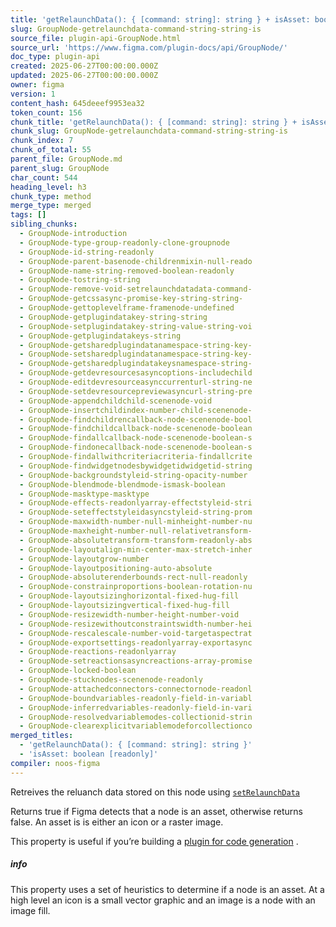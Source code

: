 ```yaml
---
title: 'getRelaunchData(): { [command: string]: string } + isAsset: boolean [readonly]'
slug: GroupNode-getrelaunchdata-command-string-string-is
source_file: plugin-api-GroupNode.html
source_url: 'https://www.figma.com/plugin-docs/api/GroupNode/'
doc_type: plugin-api
created: 2025-06-27T00:00:00.000Z
updated: 2025-06-27T00:00:00.000Z
owner: figma
version: 1
content_hash: 645deeef9953ea32
token_count: 156
chunk_title: 'getRelaunchData(): { [command: string]: string } + isAsset: boolean [readonly]'
chunk_slug: GroupNode-getrelaunchdata-command-string-string-is
chunk_index: 7
chunk_of_total: 55
parent_file: GroupNode.md
parent_slug: GroupNode
char_count: 544
heading_level: h3
chunk_type: method
merge_type: merged
tags: []
sibling_chunks:
  - GroupNode-introduction
  - GroupNode-type-group-readonly-clone-groupnode
  - GroupNode-id-string-readonly
  - GroupNode-parent-basenode-childrenmixin-null-reado
  - GroupNode-name-string-removed-boolean-readonly
  - GroupNode-tostring-string
  - GroupNode-remove-void-setrelaunchdatadata-command-
  - GroupNode-getcssasync-promise-key-string-string-
  - GroupNode-gettoplevelframe-framenode-undefined
  - GroupNode-getplugindatakey-string-string
  - GroupNode-setplugindatakey-string-value-string-voi
  - GroupNode-getplugindatakeys-string
  - GroupNode-getsharedplugindatanamespace-string-key-
  - GroupNode-setsharedplugindatanamespace-string-key-
  - GroupNode-getsharedplugindatakeysnamespace-string-
  - GroupNode-getdevresourcesasyncoptions-includechild
  - GroupNode-editdevresourceasynccurrenturl-string-ne
  - GroupNode-setdevresourcepreviewasyncurl-string-pre
  - GroupNode-appendchildchild-scenenode-void
  - GroupNode-insertchildindex-number-child-scenenode-
  - GroupNode-findchildrencallback-node-scenenode-bool
  - GroupNode-findchildcallback-node-scenenode-boolean
  - GroupNode-findallcallback-node-scenenode-boolean-s
  - GroupNode-findonecallback-node-scenenode-boolean-s
  - GroupNode-findallwithcriteriacriteria-findallcrite
  - GroupNode-findwidgetnodesbywidgetidwidgetid-string
  - GroupNode-backgroundstyleid-string-opacity-number
  - GroupNode-blendmode-blendmode-ismask-boolean
  - GroupNode-masktype-masktype
  - GroupNode-effects-readonlyarray-effectstyleid-stri
  - GroupNode-seteffectstyleidasyncstyleid-string-prom
  - GroupNode-maxwidth-number-null-minheight-number-nu
  - GroupNode-maxheight-number-null-relativetransform-
  - GroupNode-absolutetransform-transform-readonly-abs
  - GroupNode-layoutalign-min-center-max-stretch-inher
  - GroupNode-layoutgrow-number
  - GroupNode-layoutpositioning-auto-absolute
  - GroupNode-absoluterenderbounds-rect-null-readonly
  - GroupNode-constrainproportions-boolean-rotation-nu
  - GroupNode-layoutsizinghorizontal-fixed-hug-fill
  - GroupNode-layoutsizingvertical-fixed-hug-fill
  - GroupNode-resizewidth-number-height-number-void
  - GroupNode-resizewithoutconstraintswidth-number-hei
  - GroupNode-rescalescale-number-void-targetaspectrat
  - GroupNode-exportsettings-readonlyarray-exportasync
  - GroupNode-reactions-readonlyarray
  - GroupNode-setreactionsasyncreactions-array-promise
  - GroupNode-locked-boolean
  - GroupNode-stucknodes-scenenode-readonly
  - GroupNode-attachedconnectors-connectornode-readonl
  - GroupNode-boundvariables-readonly-field-in-variabl
  - GroupNode-inferredvariables-readonly-field-in-vari
  - GroupNode-resolvedvariablemodes-collectionid-strin
  - GroupNode-clearexplicitvariablemodeforcollectionco
merged_titles:
  - 'getRelaunchData(): { [command: string]: string }'
  - 'isAsset: boolean [readonly]'
compiler: noos-figma
---
```


Retreives the reluanch data stored on this node using [`setRelaunchData`](/plugin-docs/api/properties/nodes-setrelaunchdata/)

Returns true if Figma detects that a node is an asset, otherwise returns false. An asset is is either an icon or a raster image.

This property is useful if you’re building a [plugin for code generation](/plugin-docs/codegen-plugins/)
.

##### info

This property uses a set of heuristics to determine if a node is an asset. At a high level an icon is a small vector graphic and an image is a node with an image fill.

